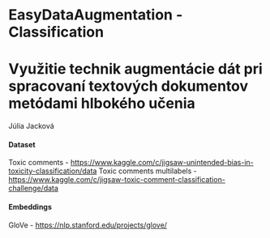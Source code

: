 # EasyDataAugmentation - Classification
# Využitie technik  augmentácie dát pri spracovaní textových dokumentov metódami hlbokého učenia 
Júlia Jacková


#### Dataset
Toxic comments - https://www.kaggle.com/c/jigsaw-unintended-bias-in-toxicity-classification/data
Toxic comments multilabels - https://www.kaggle.com/c/jigsaw-toxic-comment-classification-challenge/data

#### Embeddings
GloVe - https://nlp.stanford.edu/projects/glove/

